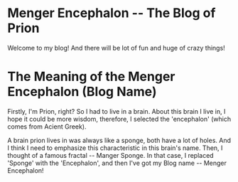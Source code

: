 # Menger Encephalon -- The Blog of Prion
Welcome to my blog! And there will be lot of fun and huge of crazy things!



# The Meaning of the Menger Encephalon (Blog Name)
Firstly, I'm Prion, right? So I had to live in a brain. About this brain I live in, I hope it could be more wisdom, therefore, I selected the 'encephalon' (which comes from Acient Greek). 

A brain prion lives in was always like a sponge, both have a lot of holes. And I think I need to emphasize this characteristic in this brain's name. Then, I thought of a famous fractal -- Manger Sponge. In that case, I replaced 'Sponge' with the 'Encephalon', and then I've got my Blog name -- Menger Encephalon!


